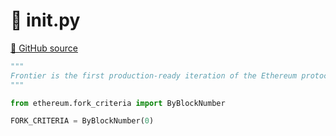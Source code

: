 # 🐍 __init__.py

[🐙 GitHub source](https://github.com/ethereum/execution-specs/blob/c5415056a4a7066906f67c203ec5364a9de8e017/src/ethereum/frontier/__init__.py)

```python
"""
Frontier is the first production-ready iteration of the Ethereum protocol.
"""

from ethereum.fork_criteria import ByBlockNumber

FORK_CRITERIA = ByBlockNumber(0)
```
